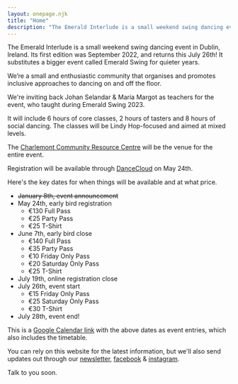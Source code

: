 ```yaml
---
layout: onepage.njk
title: "Home"
description: "The Emerald Interlude is a small weekend swing dancing event that will run from July 26-28th in Dublin, Ireland!"
---
```


The Emerald Interlude is a small weekend swing dancing event in Dublin, Ireland. Its first edition was September 2022, and returns this July 26th! It substitutes a bigger event called Emerald Swing for quieter years.

We’re a small and enthusiastic community that organises and promotes inclusive approaches to dancing on and off the floor.

We're inviting back Johan Selandar & Maria Margot as teachers for the event, who taught during Emerald Swing 2023.

It will include 6 hours of core classes, 2 hours of tasters and 8 hours of social dancing. The classes will be Lindy Hop-focused and aimed at mixed levels.

The [Charlemont Community Resource Centre](https://maps.app.goo.gl/gtBNtufm5ExnZkx97) will be the venue for the entire event.

Registration will be available through [DanceCloud](https://pobailstomp.dancecloud.com/dance/35882) on May 24th.

Here's the key dates for when things will be available and at what price. 

* ~~January 8th, event announcement~~
* May 24th, early bird registration
	* €130 Full Pass
	* €25 Party Pass
	* €25 T-Shirt
* June 7th, early bird close
	* €140 Full Pass
	* €35 Party Pass
	* €10 Friday Only Pass
	* €20 Saturday Only Pass
	* €25 T-Shirt
* July 19th, online registration close
* July 26th, event start
	* €15 Friday Only Pass
	* €25 Saturday Only Pass
	* €30 T-Shirt
* July 28th, event end!

This is a [Google Calendar link](https://calendar.google.com/calendar/u/3?cid=YzQyMDcxNWFjODQ5YzU4ZmUyNjEzMDQyODNkOTg0MDU1MmQ4MzJlMjExNDg1MjdlOGViYzExOGQ4NDRlMzI4MUBncm91cC5jYWxlbmRhci5nb29nbGUuY29t) with the above dates as event entries, which also includes the timetable.

You can rely on this website for the latest information, but we'll also send updates out through our [newsletter](https://buttondown.email/pobailstomp), [facebook](https://www.facebook.com/pobailstomp) & [instagram](https://www.instagram.com/pobailstomp).

Talk to you soon.